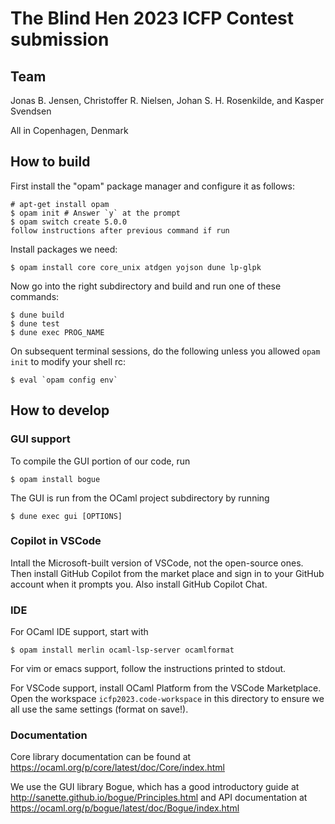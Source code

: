 The Blind Hen 2023 ICFP Contest submission
==========================================

Team
----

Jonas B. Jensen,
Christoffer R. Nielsen,
Johan S. H. Rosenkilde, and
Kasper Svendsen

All in Copenhagen, Denmark

How to build
------------

First install the "opam" package manager and configure it as follows:

    # apt-get install opam
    $ opam init # Answer `y` at the prompt
    $ opam switch create 5.0.0
    follow instructions after previous command if run

Install packages we need:

    $ opam install core core_unix atdgen yojson dune lp-glpk

Now go into the right subdirectory and build and run one of these commands:

    $ dune build
    $ dune test
    $ dune exec PROG_NAME

On subsequent terminal sessions, do the following unless you allowed `opam init`
to modify your shell rc:

    $ eval `opam config env`

How to develop
--------------

### GUI support

To compile the GUI portion of our code, run

    $ opam install bogue

The GUI is run from the OCaml project subdirectory by running

    $ dune exec gui [OPTIONS]

### Copilot in VSCode

Intall the Microsoft-built version of VSCode, not the open-source ones. Then
install GitHub Copilot from the market place and sign in to your GitHub account
when it prompts you. Also install GitHub Copilot Chat.

### IDE

For OCaml IDE support, start with

    $ opam install merlin ocaml-lsp-server ocamlformat

For vim or emacs support, follow the instructions printed to stdout.

For VSCode support, install OCaml Platform from the VSCode Marketplace. Open the
workspace `icfp2023.code-workspace` in this directory to ensure we all use the
same settings (format on save!).

### Documentation

Core library documentation can be found at
https://ocaml.org/p/core/latest/doc/Core/index.html

We use the GUI library Bogue, which has a good introductory guide at
http://sanette.github.io/bogue/Principles.html
and API documentation at
https://ocaml.org/p/bogue/latest/doc/Bogue/index.html
